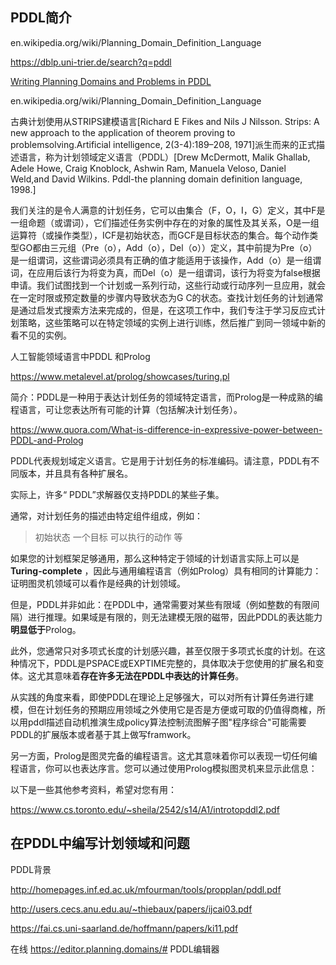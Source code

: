 ## PDDL简介

en.wikipedia.org/wiki/Planning_Domain_Definition_Language

https://dblp.uni-trier.de/search?q=pddl

[Writing Planning Domains and Problems in PDDL](http://users.cecs.anu.edu.au/~patrik/pddlman/writing.html)

en.wikipedia.org/wiki/Planning_Domain_Definition_Language

古典计划使用从STRIPS建模语言[Richard E Fikes and Nils J Nilsson.  Strips: A new approach to the application of theorem proving to problemsolving.Artificial intelligence, 2(3-4):189–208, 1971]派生而来的正式描述语言，称为计划领域定义语言（PDDL）[Drew McDermott, Malik Ghallab, Adele Howe, Craig Knoblock, Ashwin Ram, Manuela Veloso, Daniel Weld,and David Wilkins. Pddl-the planning domain definition language, 1998.]


我们关注的是令人满意的计划任务，它可以由集合（F，O，I，G）定义，其中F是一组命题（或谓词），它们描述任务实例中存在的对象的属性及其关系，O是一组运算符（或操作类型），ICF是初始状态，而GCF是目标状态的集合。每个动作类型GO都由三元组（Pre（o），Add（o），Del（o））定义，其中前提为Pre（o）是一组谓词，这些谓词必须具有正确的值才能适用于该操作，Add（o）是一组谓词，在应用后该行为将变为真，而Del（o）是一组谓词，该行为将变为false根据申请。我们试图找到一个计划或一系列行动，这些行动或行动序列一旦应用，就会在一定时限或预定数量的步骤内导致状态为G C的状态。查找计划任务的计划通常是通过启发式搜索方法来完成的，但是，在这项工作中，我们专注于学习反应式计划策略，这些策略可以在特定领域的实例上进行训练，然后推广到同一领域中新的看不见的实例。

人工智能领域语言中PDDL 和Prolog

https://www.metalevel.at/prolog/showcases/turing.pl

简介：PDDL是一种用于表达计划任务的领域特定语言，而Prolog是一种成熟的编程语言，可让您表达所有可能的计算（包括解决计划任务）。

https://www.quora.com/What-is-difference-in-expressive-power-between-PDDL-and-Prolog


PDDL代表规划域定义语言。它是用于计划任务的标准编码。请注意，PDDL有不同版本，并且具有各种扩展名。

实际上，许多“ PDDL”求解器仅支持PDDL的某些子集。

通常，对计划任务的描述由特定组件组成，例如：

> 初始状态
> 一个目标
> 可以执行的动作
> 等

如果您的计划框架足够通用，那么这种特定于领域的计划语言实际上可以是**Turing-complete** ，因此与通用编程语言（例如Prolog）具有相同的计算能力：证明图灵机领域可以看作是经典的计划领域。

但是，PDDL并非如此：在PDDL中，通常需要对某些有限域（例如整数的有限间隔）进行推理。如果域是有限的，则无法建模无限的磁带，因此PDDL的表达能力**明显低于**Prolog。

此外，您通常只对多项式长度的计划感兴趣，甚至仅限于多项式长度的计划。在这种情况下，PDDL是PSPACE或EXPTIME完整的，具体取决于您使用的扩展名和变体。这尤其意味着**存在许多无法在PDDL中表达的计算任务**。

从实践的角度来看，即使PDDL在理论上足够强大，可以对所有计算任务进行建模，但在计划任务的预期应用领域之外使用它是否是方便或可取的仍值得商榷，所以用pddl描述自动机推演生成policy算法控制流图解子图"程序综合"可能需要PDDL的扩展版本或者基于其上做写framwork。

另一方面，Prolog是图灵完备的编程语言。这尤其意味着你可以表现一切任何编程语言，你可以也表达序言。您可以通过使用Prolog模拟图灵机来显示此信息：

以下是一些其他参考资料，希望对您有用：

https://www.cs.toronto.edu/~sheila/2542/s14/A1/introtopddl2.pdf

## 在PDDL中编写计划领域和问题

PDDL背景

http://homepages.inf.ed.ac.uk/mfourman/tools/propplan/pddl.pdf

http://users.cecs.anu.edu.au/~thiebaux/papers/ijcai03.pdf

https://fai.cs.uni-saarland.de/hoffmann/papers/ki11.pdf

在线 https://editor.planning.domains/# PDDL编辑器

















